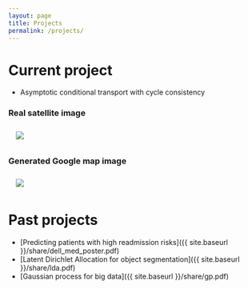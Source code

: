 ```yaml
---
layout: page
title: Projects
permalink: /projects/
---
```


# Current project
- Asymptotic conditional transport with cycle consistency

### Real satellite image 
<img src="{{ site.baseurl }}/assets/img/posts/real.png" ALIGN="center" style="margin:10px 15px"/> 

### Generated Google map image
<img src="{{ site.baseurl }}/assets/img/posts/fake.png" ALIGN="center" style="margin:10px 15px"/> 

# Past projects
- [Predicting patients with high readmission risks]({{ site.baseurl }}/share/dell_med_poster.pdf) 
- [Latent Dirichlet Allocation for object segmentation]({{ site.baseurl }}/share/lda.pdf) 
- [Gaussian process for big data]({{ site.baseurl }}/share/gp.pdf) 


